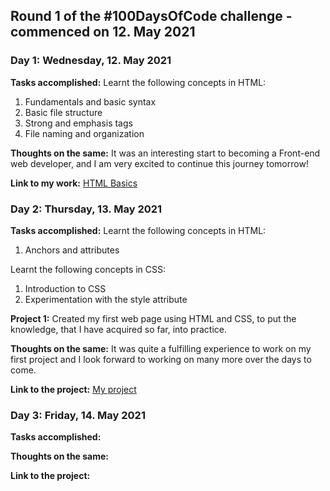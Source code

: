 ## Round 1 of the #100DaysOfCode challenge - commenced on 12. May 2021

### Day 1: Wednesday, 12. May 2021

**Tasks accomplished:** Learnt the following concepts in HTML:
1. Fundamentals and basic syntax
2. Basic file structure
3. Strong and emphasis tags
4. File naming and organization

**Thoughts on the same:** It was an interesting start to becoming a Front-end web developer, and I am very excited to continue this journey tomorrow!

**Link to my work:** [HTML Basics](https://github.com/theRangeCoder/Front-end-exploration/blob/main/html-basics.html)

### Day 2: Thursday, 13. May 2021

**Tasks accomplished:** Learnt the following concepts in HTML:
1. Anchors and attributes

Learnt the following concepts in CSS:
1. Introduction to CSS
2. Experimentation with the style attribute

**Project 1:** Created my first web page using HTML and CSS, to put the knowledge, that I have acquired so far, into practice. 

**Thoughts on the same:** It was quite a fulfilling experience to work on my first project and I look forward to working on many more over the days to come.

**Link to the project:** [My project](https://github.com/theRangeCoder/Front-end-exploration/commit/bcb2b3756d214d839e6d145a5352b5fadaed9be9)

### Day 3: Friday, 14. May 2021

**Tasks accomplished:**

**Thoughts on the same:** 

**Link to the project:**


 
